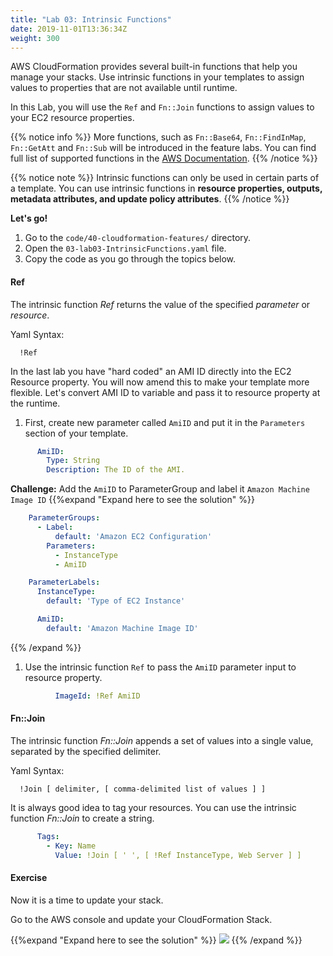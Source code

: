 ```yaml
---
title: "Lab 03: Intrinsic Functions"
date: 2019-11-01T13:36:34Z
weight: 300
---
```

  
AWS CloudFormation provides several built-in functions that help you manage your stacks. Use intrinsic functions in 
your templates to assign values to properties that are not available until runtime.

In this Lab, you will use the `Ref` and `Fn::Join` functions to assign values to your EC2 resource properties. 

{{% notice info %}}
More functions, such as `Fn::Base64`, `Fn::FindInMap`, `Fn::GetAtt` and `Fn::Sub` will be introduced in the feature labs.
You can find full list of supported functions in the
[AWS Documentation](https://docs.aws.amazon.com/AWSCloudFormation/latest/UserGuide/intrinsic-function-reference.html).
{{% /notice %}}

{{% notice note %}} 
Intrinsic functions can only be used in certain parts of a template. You can use intrinsic functions in 
**resource properties, outputs, metadata attributes, and update policy attributes**.
{{% /notice %}}

**Let's go!**

1. Go to the `code/40-cloudformation-features/` directory.
1. Open the `03-lab03-IntrinsicFunctions.yaml` file.
1. Copy the code as you go through the topics below.

#### Ref <a id="ref"></a>
The intrinsic function _Ref_ returns the value of the specified _parameter_ or _resource_.

Yaml Syntax:
```
  !Ref
```

In the last lab you have "hard coded" an AMI ID directly into the EC2 Resource property. You will now amend this to make your 
template more flexible. Let's convert AMI ID to variable and pass it to resource property at the runtime.

1. First, create new parameter called `AmiID` and put it in the `Parameters` section of your template.
```yaml
      AmiID:
        Type: String
        Description: The ID of the AMI.
```
**Challenge:**
Add the `AmiID` to ParameterGroup and label it `Amazon Machine Image ID`
{{%expand "Expand here to see the solution" %}}
```yaml
    ParameterGroups:
      - Label:
          default: 'Amazon EC2 Configuration'
        Parameters:
          - InstanceType
          - AmiID

    ParameterLabels:
      InstanceType:
        default: 'Type of EC2 Instance'

      AmiID:
        default: 'Amazon Machine Image ID'
```
{{% /expand %}}

1. Use the intrinsic function `Ref` to pass the `AmiID` parameter input to resource property.
```yaml
          ImageId: !Ref AmiID
```

#### Fn::Join <a id="join"></a>
The intrinsic function _Fn::Join_ appends a set of values into a single value, separated by the specified delimiter.

Yaml Syntax:
```
  !Join [ delimiter, [ comma-delimited list of values ] ]
```

It is always good idea to tag your resources. You can use the intrinsic function _Fn::Join_ to create a string.

```yaml
      Tags:
        - Key: Name
          Value: !Join [ ' ', [ !Ref InstanceType, Web Server ] ]
```

#### Exercise

Now it is a time to update your stack. 

Go to the AWS console and update your CloudFormation Stack.

{{%expand "Expand here to see the solution" %}}
![](/40-cloudformation-features/update-1.gif)
{{% /expand %}}
